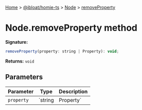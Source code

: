 [Home](./index) &gt; [@ibloat/homie-ts](./homie-ts.md) &gt; [Node](./homie-ts.node.md) &gt; [removeProperty](./homie-ts.node.removeproperty.md)

# Node.removeProperty method


**Signature:**
```javascript
removeProperty(property: string | Property): void;
```
**Returns:** `void`

## Parameters

|  Parameter | Type | Description |
|  --- | --- | --- |
|  `property` | `string | Property` |  |

